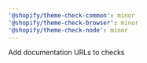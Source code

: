 ```yaml
---
'@shopify/theme-check-common': minor
'@shopify/theme-check-browser': minor
'@shopify/theme-check-node': minor
---
```


Add documentation URLs to checks

